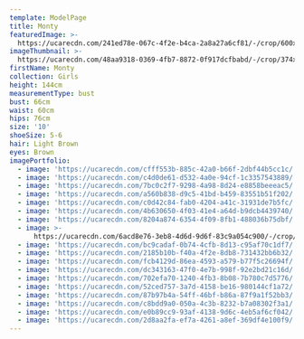 ```yaml
---
template: ModelPage
title: Monty
featuredImage: >-
  https://ucarecdn.com/241ed78e-067c-4f2e-b4ca-2a8a27a6cf81/-/crop/600x208/0,0/-/preview/
imageThumbnail: >-
  https://ucarecdn.com/48aa9318-0369-4fb7-8872-0f917dcfbabd/-/crop/374x441/619,42/-/preview/
firstName: Monty
collection: Girls
height: 144cm
measurementType: bust
bust: 66cm
waist: 60cm
hips: 76cm
size: '10'
shoeSize: 5-6
hair: Light Brown
eyes: Brown
imagePortfolio:
  - image: 'https://ucarecdn.com/cfff553b-885c-42a0-b66f-2dbf44b5cc1c/'
  - image: 'https://ucarecdn.com/c4d0de61-d532-4a0e-94cf-1c3357543889/'
  - image: 'https://ucarecdn.com/7bc0c2f7-9298-4a98-8d24-e8858beeeac5/'
  - image: 'https://ucarecdn.com/a560b838-d9c5-41bd-b459-83551b51f202/'
  - image: 'https://ucarecdn.com/c0d42c84-fab0-4204-a41c-31931de7b5fc/'
  - image: 'https://ucarecdn.com/4b630650-4f03-41e4-a64d-b9dcb4439740/'
  - image: 'https://ucarecdn.com/8204a874-6354-4f09-8fb1-488036b75dbf/'
  - image: >-
      https://ucarecdn.com/6acd8e76-3eb8-4d6d-9d6f-83c9a054c900/-/crop/1218x1156/0,0/-/preview/
  - image: 'https://ucarecdn.com/bc9cadaf-0b74-4cfb-8d13-c95af70c1df7/'
  - image: 'https://ucarecdn.com/2185b10b-f40a-4f2e-8db8-731432bb6b32/'
  - image: 'https://ucarecdn.com/fcb4129d-86ea-4593-a579-b77f5c26694f/'
  - image: 'https://ucarecdn.com/dc343163-47f0-4e7b-998f-92e2bd21c16d/'
  - image: 'https://ucarecdn.com/702efa70-1240-4fb3-8b08-7b780c7d5776/'
  - image: 'https://ucarecdn.com/52ced757-3a7d-4158-be16-980144cf1a72/'
  - image: 'https://ucarecdn.com/87b97b4a-54ff-46bf-b86a-87f9a1f52bb3/'
  - image: 'https://ucarecdn.com/c8bdd9a0-050a-4c3b-8232-b7a08302f3a1/'
  - image: 'https://ucarecdn.com/e0b89cc9-93af-4138-9d6c-4eb5af6cf042/'
  - image: 'https://ucarecdn.com/2d8aa2fa-ef7a-4261-a8ef-369df4e100f9/'
---
```


